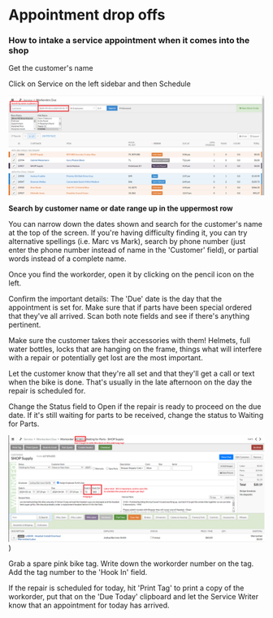 # Appointment drop offs
###  How to intake a service appointment when it comes into the shop

Get the customer's name

Click on Service on the left sidebar and then Schedule

![image](images\apptintake1.png)

**Search by customer name or date range up in the uppermost row**

You can narrow down the dates shown and search for the customer's name at the top of the screen. If you're having difficulty finding it, you can try alternative spellings (i.e. Marc vs Mark), search by phone number (just enter the phone number instead of name in the 'Customer' field), or partial words instead of a complete name. 

Once you find the workorder, open it by clicking on the pencil icon on the left.

Confirm the important details: The 'Due' date is the day that the appointment is set for. Make sure that if parts have been special ordered that they've all arrived. Scan both note fields and see if there's anything pertinent. 

Make sure the customer takes their accessories with them! Helmets, full water bottles, locks that are hanging on the frame, things what will interfere with a repair or potentially get lost are the most important.

Let the customer know that they're all set and that they'll get a call or text when the bike is done. That's usually in the late afternoon on the day the repair is scheduled for.

Change the Status field to Open if the repair is ready to proceed on the due date. If it's still waiting for parts to be received, change the status to Waiting for Parts.

![image](images\apptintake2.png))

Grab a spare pink bike tag. Write down the workorder number on the tag. Add the tag number to the 'Hook In' field.

If the repair is scheduled for today, hit 'Print Tag' to print a copy of the workorder, put that on the 'Due Today' clipboard and let the Service Writer know that an appointment for today has arrived. 
